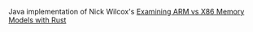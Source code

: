 
Java implementation of Nick Wilcox's [Examining ARM vs X86 Memory Models with Rust](https://www.nickwilcox.com/blog/arm_vs_x86_memory_model/)
